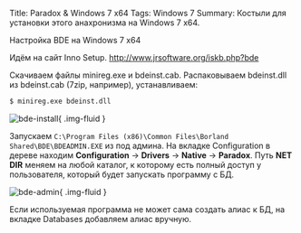 Title: Paradox & Windows 7 x64
Tags: Windows 7
Summary: Костыли для установки этого анахронизма на Windows 7 x64.

Настройка BDE на Windows 7 x64

Идём на сайт Inno Setup.
http://www.jrsoftware.org/iskb.php?bde

Скачиваем файлы minireg.exe и bdeinst.cab.
Распаковываем bdeinst.dll из bdeinst.cab (7zip, например), устанавливаем:
```bat
$ minireg.exe bdeinst.dll
```

![bde-install]({static}/images/posts/2014/07/28/paradox-windows-7-x64-1.png){ .img-fluid }

Запускаем `C:\Program Files (x86)\Common Files\Borland Shared\BDE\BDEADMIN.EXE` из под админа.
На вкладке Configuration в дереве находим **Configuration** -> **Drivers** -> **Native** -> **Paradox**.
Путь **NET DIR** меняем на любой каталог, к которому есть полный доступ у пользователя, который будет запускать программу с БД.

![bde-admin]({static}/images/posts/2014/07/28/paradox-windows-7-x64-2.png){ .img-fluid }

Если используемая программа не может сама создать алиас к БД, на вкладке Databases добавляем алиас вручную.